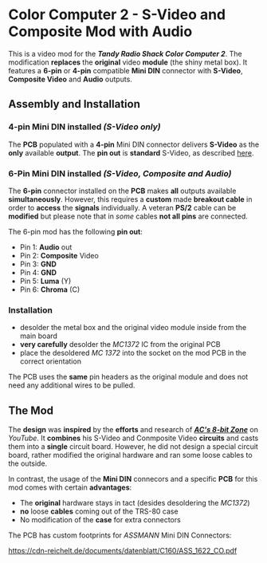 # Color Computer 2 - S-Video and Composite Mod with Audio

This is a video mod for the ***Tandy Radio Shack Color Computer 2***. The modification **replaces** the **original** video **module** (the shiny metal box). It features a **6-pin** or **4-pin** compatible **Mini DIN** connector with **S-Video**, **Composite Video** and **Audio** outputs.

## Assembly and Installation

### 4-pin Mini DIN installed *(S-Video only)*
The **PCB** populated with a **4-pin** Mini DIN connector delivers **S-Video** as the **only** available **output**. The **pin out** is **standard** S-Video, as described [here](https://en.wikipedia.org/wiki/S-Video "S-Video Wikipedia").

### 6-Pin Mini DIN installed *(S-Video, Composite and Audio)*
The **6-pin** connector installed on the **PCB** makes **all** outputs available **simultaneously**. However, this requires a **custom** made **breakout cable** in order to **access** the **signals** individually. A veteran **PS/2** cable can be **modified** but please note that in *some* cables **not all pins** are connected.

The 6-pin mod has the following **pin out**:
* Pin 1: **Audio** out
* Pin 2: **Composite** Video
* Pin 3: **GND**
* Pin 4: **GND**
* Pin 5: **Luma** (Y)
* Pin 6: **Chroma** (C)

### Installation
* desolder the metal box and the original video module inside from the main board
* **very carefully** desolder the *MC1372* IC from the original PCB
* place the desoldered *MC 1372* into the socket on the mod PCB in the correct orientation

The PCB uses the **same** pin headers as the original module and does not need any additional wires to be pulled.

## The Mod
The **design** was **inspired** by the **efforts** and research of ***[AC's 8-bit Zone](https://youtu.be/tayGsz7Xs3A "ACs 8-bit Zone - YouTube")*** on *YouTube*. It **combines** his S-Video and Conmposite Video **circuits** and casts them into a **single** circuit board. However, he did not design a special circuit board, rather modified the original hardware and ran some loose cables to the outside.

In contrast, the usage of the **Mini DIN** connecors and a specific **PCB** for this mod comes with certain **advantages**:

* The **original** hardware stays in tact (desides desoldering the *MC1372*)
* **no** loose **cables** coming out of the TRS-80 case
* No modification of the **case** for extra connectors

The PCB has custom footprints for *ASSMANN* Mini DIN Connectors:

<https://cdn-reichelt.de/documents/datenblatt/C160/ASS_1622_CO.pdf>


